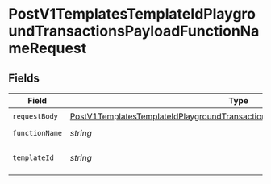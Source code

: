 # PostV1TemplatesTemplateIdPlaygroundTransactionsPayloadFunctionNameRequest


## Fields

| Field                                                                                                                                                                                     | Type                                                                                                                                                                                      | Required                                                                                                                                                                                  | Description                                                                                                                                                                               |
| ----------------------------------------------------------------------------------------------------------------------------------------------------------------------------------------- | ----------------------------------------------------------------------------------------------------------------------------------------------------------------------------------------- | ----------------------------------------------------------------------------------------------------------------------------------------------------------------------------------------- | ----------------------------------------------------------------------------------------------------------------------------------------------------------------------------------------- |
| `requestBody`                                                                                                                                                                             | [PostV1TemplatesTemplateIdPlaygroundTransactionsPayloadFunctionNameRequestBody](../../models/operations/postv1templatestemplateidplaygroundtransactionspayloadfunctionnamerequestbody.md) | :heavy_check_mark:                                                                                                                                                                        | N/A                                                                                                                                                                                       |
| `functionName`                                                                                                                                                                            | *string*                                                                                                                                                                                  | :heavy_check_mark:                                                                                                                                                                        | N/A                                                                                                                                                                                       |
| `templateId`                                                                                                                                                                              | *string*                                                                                                                                                                                  | :heavy_check_mark:                                                                                                                                                                        | The ID of the template.                                                                                                                                                                   |